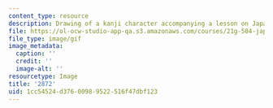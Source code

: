 ```yaml
---
content_type: resource
description: Drawing of a kanji character accompanying a lesson on Japanese.
file: https://ol-ocw-studio-app-qa.s3.amazonaws.com/courses/21g-504-japanese-iv-spring-2009/1cc54524d37600989522516f47dbf123_2872.gif
file_type: image/gif
image_metadata:
  caption: ''
  credit: ''
  image-alt: ''
resourcetype: Image
title: '2872'
uid: 1cc54524-d376-0098-9522-516f47dbf123
---
```

